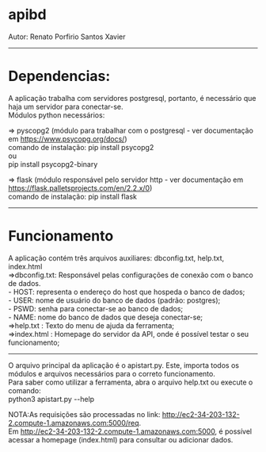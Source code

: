 # apibd  
  
Autor: Renato Porfirio Santos Xavier  
*** 
# Dependencias:  
  
A aplicação trabalha com servidores postgresql, portanto, é necessário que haja um servidor para conectar-se.  
Módulos python necessários:  
  
=> pyscopg2 (módulo para trabalhar com o postgresql - ver documentação em https://www.psycopg.org/docs/)  
comando de instalação: pip install psycopg2  
                          ou  
                       pip install psycopg2-binary  
  
=> flask (módulo responsável pelo servidor http - ver documentação em https://flask.palletsprojects.com/en/2.2.x/0)  
comando de instalação: pip install flask  
***
# Funcionamento  
A aplicação contém três arquivos auxiliares: dbconfig.txt, help.txt, index.html  
=>dbconfig.txt: Responsável pelas configurações de conexão com o banco de dados.  
                - HOST: representa o endereço do host que hospeda o banco de dados;  
                - USER: nome de usuário do banco de dados (padrão: postgres);  
                - PSWD: senha para conectar-se ao banco de dados;  
                - NAME: nome do banco de dados que deseja conectar-se;  
=>help.txt    : Texto do menu de ajuda da ferramenta;  
=>index.html  : Homepage do servidor da API, onde é possível testar o seu funcionamento;  
 ***
 O arquivo principal da aplicação é o apistart.py. Este, importa todos os módulos e arquivos necessários para o correto funcionamento.  
 Para saber como utilizar a ferramenta, abra o arquivo help.txt ou execute o comando:  
 python3 apistart.py --help  
   
 NOTA:As requisições são processadas no link: http://ec2-34-203-132-2.compute-1.amazonaws.com:5000/req.  
      Em http://ec2-34-203-132-2.compute-1.amazonaws.com:5000, é possível acessar a homepage (index.html) para consultar ou adicionar dados.
